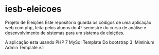 # iesb-eleicoes
Projeto de Eleições
Este repositório guarda os códigos de uma aplicação web com php,
feita pelos alunos do 4° semestre do curso de análise e desenvolvimento de sistemas
para um sistema de eleições.

A aplicação esta usando
PHP 7
MySql
Template Do bootstrap 3:
      Miminium Admin Template v.1
  
